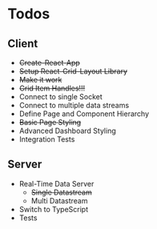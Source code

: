 # Todos

## Client

* ~~Create-React-App~~
* ~~Setup React-Grid-Layout Library~~
* ~~Make it work~~
* ~~Grid Item Handles!!!~~
* Connect to single Socket
* Connect to multiple data streams
* Define Page and Component Hierarchy
* ~~Basic Page Styling~~
* Advanced Dashboard Styling
* Integration Tests

## Server

* Real-Time Data Server
  * ~~Single Datastream~~
  * Multi Datastream
* Switch to TypeScript
* Tests
